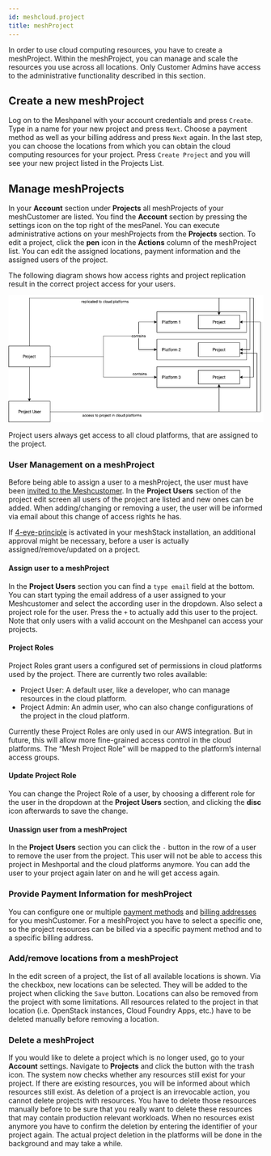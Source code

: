 ```yaml
---
id: meshcloud.project
title: meshProject
---
```


In order to use cloud computing resources, you have to create a meshProject. Within the meshProject, you can manage and scale the resources you use across all locations. Only Customer Admins have access to the administrative functionality described in this section.

## Create a new meshProject

Log on to the Meshpanel with your account credentials and press `Create`. Type in a name for your new project and press `Next`. Choose a payment method as well as your billing address and press `Next` again. In the last step, you can choose the locations from which you can obtain the cloud computing resources for your project. Press `Create Project` and you will see your new project listed in the Projects List.

## Manage meshProjects

In your **Account** section under **Projects** all meshProjects of your meshCustomer are listed. You find the **Account** section by pressing the settings icon on the top right of the mesPanel. You can execute administrative actions on your meshProjects from the **Projects** section. To edit a project, click the **pen** icon in the **Actions** column of the meshProject list. You can edit the assigned locations, payment information and the assigned users of the project.

The following diagram shows how access rights and project replication result in the correct project access for your users.

![Project User Role Replication](assets/project-user-roles.png)

Project users always get access to all cloud platforms, that are assigned to the project.

### User Management on a meshProject

Before being able to assign a user to a meshProject, the user must have been [invited to the Meshcustomer](meshcloud.customer.md). In the **Project Users** section of the project edit screen all users of the project are listed and new ones can be added. When adding/changing or removing a user, the user will be informed via email about this change of access rights he has.

If [4-eye-principle](meshstack.authorization.md#user-project-role-approval) is activated in your meshStack installation, an additional approval might be necessary, before a user is actually assigned/remove/updated on a project.

#### Assign user to a meshProject

In the **Project Users** section you can find a `type email` field at the bottom. You can start typing the email address of a user assigned to your Meshcustomer and select the according user in the dropdown. Also select a project role for the user. Press the `+` to actually add this user to the project. Note that only users with a valid account on the Meshpanel can access your projects.

#### Project Roles

Project Roles grant users a configured set of permissions in cloud platforms used by the project. There are currently two roles available:

- Project User: A default user, like a developer, who can manage resources in the cloud platform.
- Project Admin: An admin user, who can also change configurations of the project in the cloud platform.

Currently these Project Roles are only used in our AWS integration. But in future, this will allow more fine-grained access control in the cloud platforms. The “Mesh Project Role” will be mapped to the platform’s internal access groups.

#### Update Project Role

You can change the Project Role of a user, by choosing a different role for the user in the dropdown at the **Project Users** section, and clicking the **disc** icon afterwards to save the change.

#### Unassign user from a meshProject

In the **Project Users** section you can click the `-` button in the row of a user to remove the user from the project. This user will not be able to access this project in Meshportal and the cloud platforms anymore. You can add the user to your project again later on and he will get access again.

### Provide Payment Information for meshProject

You can configure one or multiple [payment methods](meshcloud.payment.md#payment-methods) and [billing addresses](meshcloud.payment.md#company-billing-addresses) for you meshCustomer. For a meshProject you have to select a specific one, so the project resources can be billed via a specific payment method and to a specific billing address.

### Add/remove locations from a meshProject

In the edit screen of a project, the list of all available locations is shown. Via the checkbox, new locations can be selected. They will be added to the project when clicking the `Save` button.
Locations can also be removed from the project with some limitations. All resources related to the project in that location (i.e. OpenStack instances, Cloud Foundry Apps, etc.) have to be deleted manually before removing a location.

### Delete a meshProject

If you would like to delete a project which is no longer used, go to your **Account** settings. Navigate to **Projects** and click the button with the trash icon. The system now checks whether any resources still exist for your project. If there are existing resources, you will be informed about which resources still exist. As deletion of a project is an irrevocable action, you cannot delete projects with resources. You have to delete those resources manually before to be sure that you really want to delete these resources that may contain production relevant workloads. When no resources exist anymore you have to confirm the deletion by entering the identifier of your project again. The actual project deletion in the platforms will be done in the background and may take a while.
